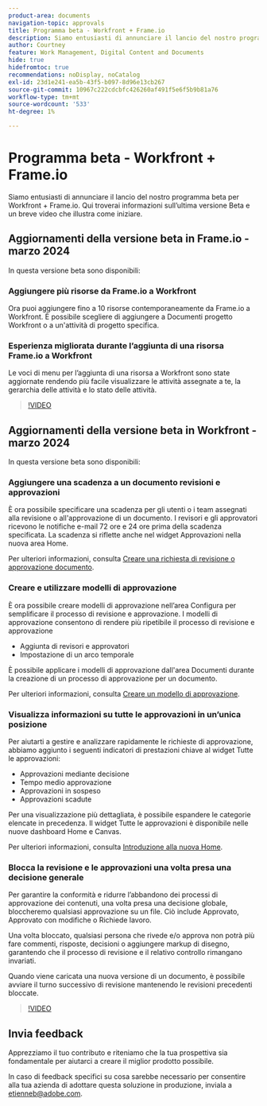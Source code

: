 ```yaml
---
product-area: documents
navigation-topic: approvals
title: Programma beta - Workfront + Frame.io
description: Siamo entusiasti di annunciare il lancio del nostro programma beta per Workfront + Frame.io. Qui troverai informazioni sull’ultima versione Beta e un breve video che illustra come iniziare.
author: Courtney
feature: Work Management, Digital Content and Documents
hide: true
hidefromtoc: true
recommendations: noDisplay, noCatalog
exl-id: 23d1e241-ea5b-43f5-b097-8d96e13cb267
source-git-commit: 10967c222cdcbfc426260af491f5e6f5b9b81a76
workflow-type: tm+mt
source-wordcount: '533'
ht-degree: 1%

---
```


# Programma beta - Workfront + Frame.io

Siamo entusiasti di annunciare il lancio del nostro programma beta per Workfront + Frame.io. Qui troverai informazioni sull’ultima versione Beta e un breve video che illustra come iniziare.

## Aggiornamenti della versione beta in Frame.io - marzo 2024

In questa versione beta sono disponibili:

### Aggiungere più risorse da Frame.io a Workfront

Ora puoi aggiungere fino a 10 risorse contemporaneamente da Frame.io a Workfront. È possibile scegliere di aggiungere a Documenti progetto Workfront o a un&#39;attività di progetto specifica.

### Esperienza migliorata durante l’aggiunta di una risorsa Frame.io a Workfront

Le voci di menu per l’aggiunta di una risorsa a Workfront sono state aggiornate rendendo più facile visualizzare le attività assegnate a te, la gerarchia delle attività e lo stato delle attività.

>[!VIDEO](https://video.tv.adobe.com/v/3428213/)

## Aggiornamenti della versione beta in Workfront - marzo 2024

In questa versione beta sono disponibili:

### Aggiungere una scadenza a un documento revisioni e approvazioni

È ora possibile specificare una scadenza per gli utenti o i team assegnati alla revisione o all&#39;approvazione di un documento. I revisori e gli approvatori ricevono le notifiche e-mail 72 ore e 24 ore prima della scadenza specificata. La scadenza si riflette anche nel widget Approvazioni nella nuova area Home.

Per ulteriori informazioni, consulta [Creare una richiesta di revisione o approvazione documento](/help/quicksilver/review-and-approve-work/document-reviews-and-approvals/manage-document-approvals/create-a-document-approval.md).

### Creare e utilizzare modelli di approvazione

È ora possibile creare modelli di approvazione nell’area Configura per semplificare il processo di revisione e approvazione. I modelli di approvazione consentono di rendere più ripetibile il processo di revisione e approvazione

* Aggiunta di revisori e approvatori
* Impostazione di un arco temporale

È possibile applicare i modelli di approvazione dall&#39;area Documenti durante la creazione di un processo di approvazione per un documento.

Per ulteriori informazioni, consulta [Creare un modello di approvazione](/help/quicksilver/review-and-approve-work/document-reviews-and-approvals/manage-document-approvals/create-approval-template.md).

### Visualizza informazioni su tutte le approvazioni in un’unica posizione

Per aiutarti a gestire e analizzare rapidamente le richieste di approvazione, abbiamo aggiunto i seguenti indicatori di prestazioni chiave al widget Tutte le approvazioni:

* Approvazioni mediante decisione
* Tempo medio approvazione
* Approvazioni in sospeso
* Approvazioni scadute

Per una visualizzazione più dettagliata, è possibile espandere le categorie elencate in precedenza. Il widget Tutte le approvazioni è disponibile nelle nuove dashboard Home e Canvas.

Per ulteriori informazioni, consulta [Introduzione alla nuova Home](/help/quicksilver/workfront-basics/using-home/new-home/get-started-with-new-home.md).

### Blocca la revisione e le approvazioni una volta presa una decisione generale

Per garantire la conformità e ridurre l’abbandono dei processi di approvazione dei contenuti, una volta presa una decisione globale, bloccheremo qualsiasi approvazione su un file. Ciò include Approvato, Approvato con modifiche o Richiede lavoro.

Una volta bloccato, qualsiasi persona che rivede e/o approva non potrà più fare commenti, risposte, decisioni o aggiungere markup di disegno, garantendo che il processo di revisione e il relativo controllo rimangano invariati.

Quando viene caricata una nuova versione di un documento, è possibile avviare il turno successivo di revisione mantenendo le revisioni precedenti bloccate.

>[!VIDEO](https://video.tv.adobe.com/v/3428179/)


## Invia feedback

Apprezziamo il tuo contributo e riteniamo che la tua prospettiva sia fondamentale per aiutarci a creare il miglior prodotto possibile.

In caso di feedback specifici su cosa sarebbe necessario per consentire alla tua azienda di adottare questa soluzione in produzione, inviala a [etienneb@adobe.com](mailto:etienneb@adobe.com).
